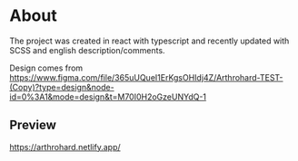 # About
The project was created in react with typescript and recently updated with SCSS and english description/comments.

Design comes from https://www.figma.com/file/365uUQueI1ErKgsOHIdj4Z/Arthrohard-TEST-(Copy)?type=design&node-id=0%3A1&mode=design&t=M70I0H2oGzeUNYdQ-1

## Preview
https://arthrohard.netlify.app/









